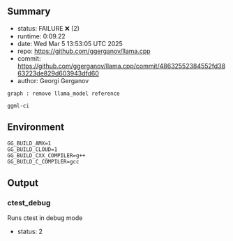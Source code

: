 ## Summary

- status:  FAILURE ❌ (2)
- runtime: 0:09.22
- date:    Wed Mar  5 13:53:05 UTC 2025
- repo:    https://github.com/ggerganov/llama.cpp
- commit:  https://github.com/ggerganov/llama.cpp/commit/48632552384552fd3863223de829d603943dfd60
- author:  Georgi Gerganov
```
graph : remove llama_model reference

ggml-ci
```

## Environment

```
GG_BUILD_AMX=1
GG_BUILD_CLOUD=1
GG_BUILD_CXX_COMPILER=g++
GG_BUILD_C_COMPILER=gcc
```

## Output

### ctest_debug

Runs ctest in debug mode
- status: 2
```

```

